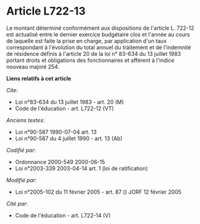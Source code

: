 # Article L722-13

Le montant déterminé conformément aux dispositions de l'article L. 722-12 est actualisé entre le dernier exercice budgétaire
clos et l'année au cours de laquelle est faite la prise en charge, par application d'un taux correspondant à l'évolution du
total annuel du traitement et de l'indemnité de résidence définis à l'article 20 de la loi n° 83-634 du 13 juillet 1983
portant droits et obligations des fonctionnaires et afférent à l'indice nouveau majoré 254.

**Liens relatifs à cet article**

_Cite_:

  - Loi n°83-634 du 13 juillet 1983 - art. 20 (M)
  - Code de l'éducation - art. L722-12 (VT)

_Anciens textes_:

  - Loi n°90-587 1990-07-04 art. 13
  - Loi n°90-587 du 4 juillet 1990 - art. 13 (Ab)

_Codifié par_:

  - Ordonnance 2000-549 2000-06-15
  - Loi n°2003-339 2003-04-14 art. 1 (loi de ratification)

_Modifié par_:

  - Loi n°2005-102 du 11 février 2005 - art. 87 () JORF 12 février 2005

_Cité par_:

  - Code de l'éducation - art. L722-14 (V)
